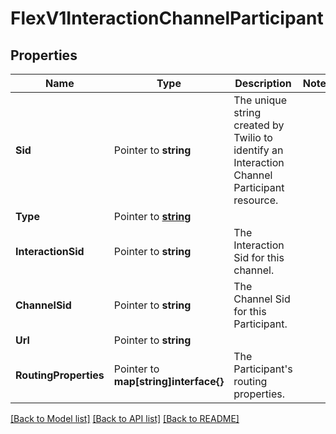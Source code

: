 # FlexV1InteractionChannelParticipant

## Properties

Name | Type | Description | Notes
------------ | ------------- | ------------- | -------------
**Sid** | Pointer to **string** | The unique string created by Twilio to identify an Interaction Channel Participant resource. |
**Type** | Pointer to [**string**](InteractionChannelParticipantEnumType.md) |  |
**InteractionSid** | Pointer to **string** | The Interaction Sid for this channel. |
**ChannelSid** | Pointer to **string** | The Channel Sid for this Participant. |
**Url** | Pointer to **string** |  |
**RoutingProperties** | Pointer to **map[string]interface{}** | The Participant's routing properties. |

[[Back to Model list]](../README.md#documentation-for-models) [[Back to API list]](../README.md#documentation-for-api-endpoints) [[Back to README]](../README.md)



